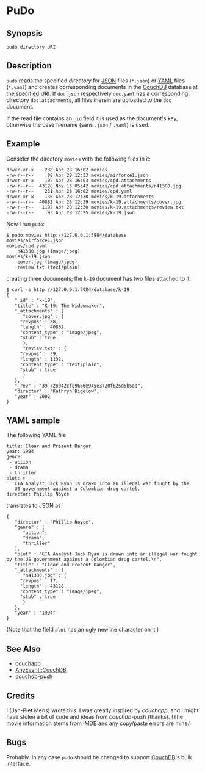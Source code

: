 # PuDo

## Synopsis

	pudo directory URI

## Description

`pudo` reads the specified _directory_ for [JSON](http://www.json.org/) files (`*.json`) or [YAML](http://www.yaml.org/) files (`*.yaml`) and creates corresponding documents in the [CouchDB][] database at the specified URI. If `doc.json` respectively `doc.yaml` has a corresponding directory `doc.attachments`, all files therein are uploaded to the `doc` document.

If the read file contains an `_id` field it is used as the document's key, otherwise the base filename (sans `.json` / `.yaml`) is used.

## Example

Consider the directory `movies` with the following files in it:

	drwxr-xr-x    238 Apr 28 16:02 movies
	-rw-r--r--     88 Apr 28 12:33 movies/airforce1.json
	drwxr-xr-x    102 Apr 28 16:03 movies/cpd.attachments
	-rw-r--r--  43128 Nov 16 05:42 movies/cpd.attachments/n41380.jpg
	-rw-r--r--    231 Apr 28 16:02 movies/cpd.yaml
	drwxr-xr-x    136 Apr 28 12:30 movies/k-19.attachments
	-rw-r--r--  40882 Apr 28 12:29 movies/k-19.attachments/cover.jpg
	-rw-r--r--   1192 Apr 28 12:30 movies/k-19.attachments/review.txt
	-rw-r--r--     93 Apr 28 12:25 movies/k-19.json

Now I run `pudo`:

	$ pudo movies http://127.0.0.1:5984/database
	movies/airforce1.json
	movies/cpd.yaml
		n41380.jpg (image/jpeg)
	movies/k-19.json
		cover.jpg (image/jpeg)
		review.txt (text/plain)

creating three documents; the `k-19` document has two files attached to it:

	$ curl -s http://127.0.0.1:5984/database/k-19
	{
	   "_id" : "k-19",
	   "title" : "K-19: The Widowmaker",
	   "_attachments" : {
	      "cover.jpg" : {
		 "revpos" : 38,
		 "length" : 40882,
		 "content_type" : "image/jpeg",
		 "stub" : true
	      },
	      "review.txt" : {
		 "revpos" : 39,
		 "length" : 1192,
		 "content_type" : "text/plain",
		 "stub" : true
	      }
	   },
	   "_rev" : "39-728042cfe9666e945e3720f625d5b5ed",
	   "director" : "Kathryn Bigelow",
	   "year" : 2002
	}

## YAML sample

The following YAML file

	title: Clear and Present Danger
	year: 1994
	genre:
	 - action
	 - drama
	 - thriller
	plot: >
	   CIA Analyst Jack Ryan is drawn into an illegal war fought by the
	   US government against a Colombian drug cartel.
	director: Phillip Noyce

translates to JSON as

	{
	   "director" : "Phillip Noyce",
	   "genre" : [
	      "action",
	      "drama",
	      "thriller"
	   ],
	   "plot" : "CIA Analyst Jack Ryan is drawn into an illegal war fought by the US government against a Colombian drug cartel.\n",
	   "title" : "Clear and Present Danger",
	   "_attachments" : {
	      "n41380.jpg" : {
		 "revpos" : 17,
		 "length" : 43128,
		 "content_type" : "image/jpeg",
		 "stub" : true
	      }
	   },
	   "year" : "1994"
	}

(Note that the field `plot` has an ugly newline character on it.)

## See Also

* [couchapp](http://github.com/jchris/couchapp)
* [AnyEvent::CouchDB](http://search.cpan.org/dist/AnyEvent-CouchDB/)
* [couchdb-push](http://search.cpan.org/dist/AnyEvent-CouchDB/bin/couchdb-push)

## Credits

I (Jan-Piet Mens) wrote this. I was greatly inspired by _couchapp_, and I might have stolen a bit of code and ideas from _couchdb-push_ (thanks). (The movie information stems from [IMDB](http://www.imdb.com/) and any copy/paste errors are mine.)

## Bugs

Probably. In any case `pudo` should be changed to support [CouchDB][]'s bulk interface.

[CouchDB]: http://couchdb.apache.org
